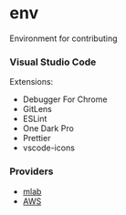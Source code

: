 # env
Environment for contributing


### Visual Studio Code

Extensions:
- Debugger For Chrome
- GitLens
- ESLint
- One Dark Pro
- Prettier
- vscode-icons


### Providers
- [mlab](https://mlab.com/)
- [AWS](https://aws.amazon.com/console/)
